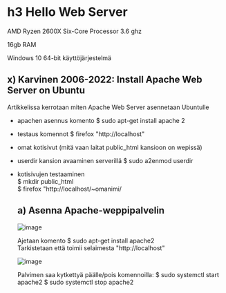 # h3 Hello Web Server


AMD Ryzen 2600X Six-Core Processor 3.6 ghz

16gb RAM

Windows 10 64-bit käyttöjärjestelmä

## x) Karvinen 2006-2022: Install Apache Web Server on Ubuntu 

Artikkelissa kerrotaan miten Apache Web Server asennetaan Ubuntulle  


- apachen asennus komento $ sudo apt-get install apache 2
- testaus komennot $ firefox "http://localhost"
- omat kotisivut (mitä vaan laitat public_html kansioon on wepissä)
- userdir kansion avaaminen serverillä $ sudo a2enmod userdir
- kotisivujen testaaminen  
  $ mkdir public_html  
  $ firefox "http://localhost/~omanimi/

  ## a) Asenna Apache-weppipalvelin

  ![image](https://github.com/aarott/linuxpalvelimet/assets/78908566/0dedc2f9-f41a-45a1-9eb0-572de5d6283c)

  Ajetaan komento $ sudo apt-get install apache2  
  Tarkistetaan että toimii selaimesta "http://localhost"

  ![image](https://github.com/aarott/linuxpalvelimet/assets/78908566/4ea86877-2abf-4d97-bb09-95c753591be0)

  Palvimen saa kytkettyä päälle/pois komennoilla:
  $ sudo systemctl start apache2
  $ sudo systemctl stop apache2

  


  

  


  



  

  

  


